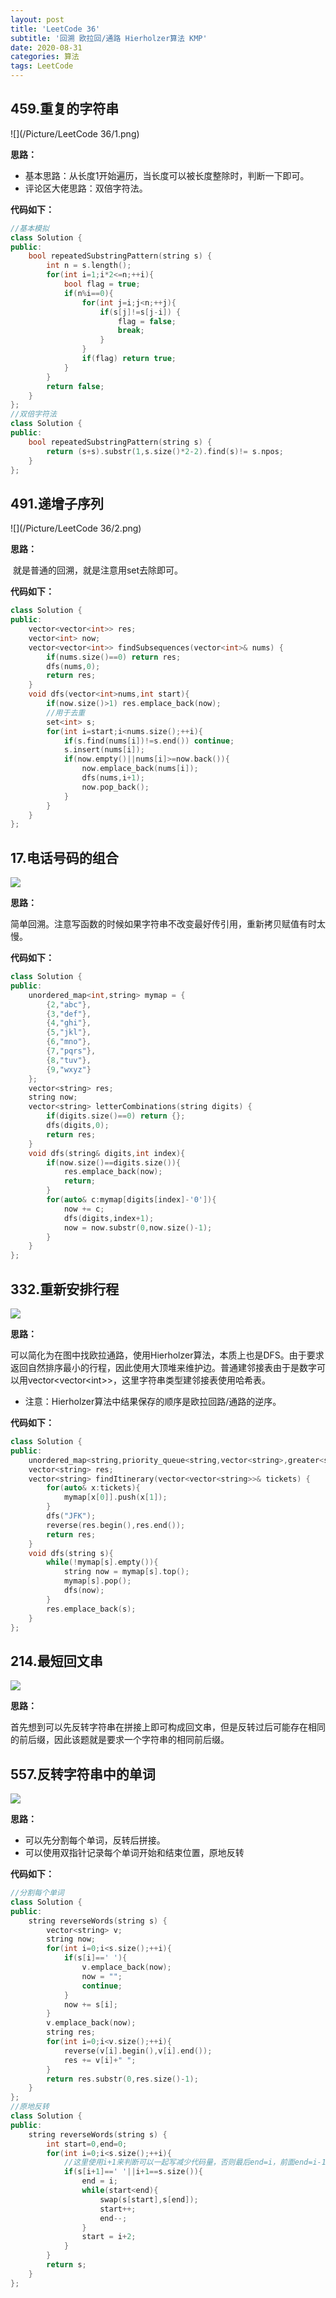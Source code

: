 ```yaml
---
layout: post
title: 'LeetCode 36'
subtitle: '回溯 欧拉回/通路 Hierholzer算法 KMP'
date: 2020-08-31
categories: 算法
tags: LeetCode
---
```


## 459.重复的字符串

![](/Picture/LeetCode 36/1.png)

**思路：**

* 基本思路：从长度1开始遍历，当长度可以被长度整除时，判断一下即可。
* 评论区大佬思路：双倍字符法。

**代码如下：**

```cpp
//基本模拟
class Solution {
public:
    bool repeatedSubstringPattern(string s) {
        int n = s.length();
        for(int i=1;i*2<=n;++i){
            bool flag = true;
            if(n%i==0){
                for(int j=i;j<n;++j){
                    if(s[j]!=s[j-i]) {
                        flag = false;
                        break;
                    }
                }
                if(flag) return true;
            }
        }
        return false;
    }
};
//双倍字符法
class Solution {
public:
    bool repeatedSubstringPattern(string s) {
        return (s+s).substr(1,s.size()*2-2).find(s)!= s.npos;
    }
};
```

## 491.递增子序列

![](/Picture/LeetCode 36/2.png)

**思路：**

​	就是普通的回溯，就是注意用set去除即可。

**代码如下：**

```cpp
class Solution {
public:
    vector<vector<int>> res;
    vector<int> now;
    vector<vector<int>> findSubsequences(vector<int>& nums) {
        if(nums.size()==0) return res;
        dfs(nums,0);
        return res;
    }
    void dfs(vector<int>nums,int start){
        if(now.size()>1) res.emplace_back(now);
        //用于去重
        set<int> s;
        for(int i=start;i<nums.size();++i){
            if(s.find(nums[i])!=s.end()) continue;
            s.insert(nums[i]);
            if(now.empty()||nums[i]>=now.back()){
                now.emplace_back(nums[i]);
                dfs(nums,i+1);
                now.pop_back();
            }
        }
    }
};
```

## 17.电话号码的组合

![](/Picture/LeetCode36/3.png)

**思路：**

​	简单回溯。注意写函数的时候如果字符串不改变最好传引用，重新拷贝赋值有时太慢。

**代码如下：**

```cpp
class Solution {
public:
    unordered_map<int,string> mymap = {
        {2,"abc"},
        {3,"def"},
        {4,"ghi"},
        {5,"jkl"},
        {6,"mno"},
        {7,"pqrs"},
        {8,"tuv"},
        {9,"wxyz"}
    };
    vector<string> res;
    string now;
    vector<string> letterCombinations(string digits) {
        if(digits.size()==0) return {};
        dfs(digits,0);
        return res;
    }
    void dfs(string& digits,int index){
        if(now.size()==digits.size()){
            res.emplace_back(now);
            return;
        }
        for(auto& c:mymap[digits[index]-'0']){
            now += c;
            dfs(digits,index+1);
            now = now.substr(0,now.size()-1);
        }
    }
};
```

## 332.重新安排行程

![](/Picture/LeetCode36/4.png)

**思路：**

​	可以简化为在图中找欧拉通路，使用Hierholzer算法，本质上也是DFS。由于要求返回自然排序最小的行程，因此使用大顶堆来维护边。普通建邻接表由于是数字可以用vector<vector\<int>>，这里字符串类型建邻接表使用哈希表。

* 注意：Hierholzer算法中结果保存的顺序是欧拉回路/通路的逆序。

**代码如下：**

```cpp
class Solution {
public:
    unordered_map<string,priority_queue<string,vector<string>,greater<string>>> mymap;
    vector<string> res;
    vector<string> findItinerary(vector<vector<string>>& tickets) {
        for(auto& x:tickets){
            mymap[x[0]].push(x[1]);
        }
        dfs("JFK");
        reverse(res.begin(),res.end());
        return res;
    }
    void dfs(string s){
        while(!mymap[s].empty()){
            string now = mymap[s].top();
            mymap[s].pop();
            dfs(now);
        }
        res.emplace_back(s);
    }
};
```

## 214.最短回文串

![](/Picture/LeetCode36/5.png)

**思路：**

​	首先想到可以先反转字符串在拼接上即可构成回文串，但是反转过后可能存在相同的前后缀，因此该题就是要求一个字符串的相同前后缀。





## 557.反转字符串中的单词

![](/Picture/LeetCode36/6.png)

**思路：**

* 可以先分割每个单词，反转后拼接。
* 可以使用双指针记录每个单词开始和结束位置，原地反转

**代码如下：**

```cpp
//分割每个单词
class Solution {
public:
    string reverseWords(string s) {
        vector<string> v;
        string now;
        for(int i=0;i<s.size();++i){
            if(s[i]==' '){ 
                v.emplace_back(now);
                now = "";
                continue;
            }
            now += s[i];
        }
        v.emplace_back(now);
        string res;
        for(int i=0;i<v.size();++i){
            reverse(v[i].begin(),v[i].end());
            res += v[i]+" ";
        }
        return res.substr(0,res.size()-1);
    }
};
//原地反转
class Solution {
public:
    string reverseWords(string s) {
        int start=0,end=0;
        for(int i=0;i<s.size();++i){
            //这里使用i+1来判断可以一起写减少代码量，否则最后end=i，前面end=i-1需要分情况写。
            if(s[i+1]==' '||i+1==s.size()){
                end = i;
                while(start<end){
                    swap(s[start],s[end]);
                    start++;
                    end--;
                }
                start = i+2;
            }
        }
        return s;
    }
};
```

